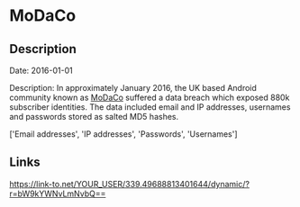 # MoDaCo

## Description

Date: 2016-01-01

Description:
In approximately January 2016, the UK based Android community known as <a href="http://www.modaco.com" target="_blank" rel="noopener">MoDaCo</a> suffered a data breach which exposed 880k subscriber identities. The data included email and IP addresses, usernames and passwords stored as salted MD5 hashes.


['Email addresses', 'IP addresses', 'Passwords', 'Usernames']

## Links

https://link-to.net/YOUR_USER/339.49688813401644/dynamic/?r=bW9kYWNvLmNvbQ==